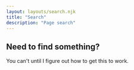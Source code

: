 ```yaml
---
layout: layouts/search.njk
title: "Search"
description: "Page search"
---
```


## Need to find something?

You can't until I figure out how to get this to work.
